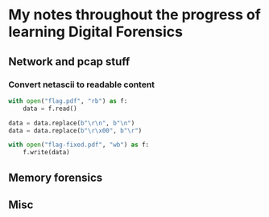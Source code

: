 # My notes throughout the progress of learning Digital Forensics

## Network and pcap stuff
### Convert netascii to readable content

```python
with open("flag.pdf", "rb") as f:
    data = f.read()

data = data.replace(b"\r\n", b"\n")
data = data.replace(b"\r\x00", b"\r")

with open("flag-fixed.pdf", "wb") as f:
    f.write(data)
```
## Memory forensics

## Misc
